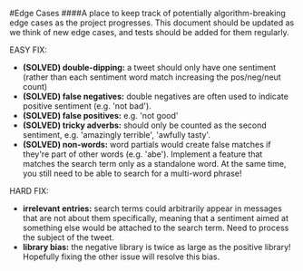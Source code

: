 #Edge Cases
####A place to keep track of potentially algorithm-breaking edge cases as the project progresses. This document should be updated as we think of new edge cases, and tests should be added for them regularly.

EASY FIX:

- <b>(SOLVED) double-dipping:</b> a tweet should only have one sentiment (rather than each sentiment word match increasing the pos/neg/neut count)
- <b>(SOLVED) false negatives:</b> double negatives are often used to indicate positive sentiment (e.g. 'not bad').
- <b>(SOLVED) false positives:</b> e.g. 'not good'
- <b>(SOLVED) tricky adverbs:</b> should only be counted as the second sentiment, e.g. 'amazingly terrible', 'awfully tasty'.
- <b>(SOLVED) non-words:</b> word partials would create false matches if they're part of other words (e.g. 'abe'). Implement a feature that matches the search term only as a standalone word. At the same time, you still need to be able to search for a multi-word phrase!


HARD FIX:

- <b>irrelevant entries:</b> search terms could arbitrarily appear in messages that are not about them specifically, meaning that a sentiment aimed at something else would be attached to the search term. Need to process the subject of the tweet.
- <b>library bias:</b> the negative library is twice as large as the positive library! Hopefully fixing the other issue will resolve this bias.
